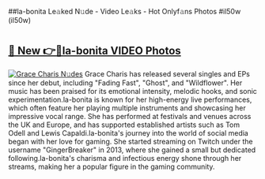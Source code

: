##la-bonita Le𝚊ked N𝚞de - Video Le𝚊ks - Hot Onlyf𝚊ns Photos #il50w (il50w)

# <h2><a href="https://mediaupload.pro?title=la-bonita&ref=9FEB">🔗 New 👉🔴la-bonita VIDEO Photos</a></h2>

[![Grace Charis N𝚞des](https://i.imgur.com/rIISA9y.gif)](https://mediaupload.pro?title=la-bonita&ref=9FEB)
Grace Charis has released several singles and EPs since her debut, including "Fading Fast", "Ghost", and "Wildflower". Her music has been praised for its emotional intensity, melodic hooks, and sonic experimentation.la-bonita is known for her high-energy live performances, which often feature her playing multiple instruments and showcasing her impressive vocal range. She has performed at festivals and venues across the UK and Europe, and has supported established artists such as Tom Odell and Lewis Capaldi.la-bonita's journey into the world of social media began with her love for gaming. She started streaming on Twitch under the username "GingerBreaker" in 2013, where she gained a small but dedicated following.la-bonita's charisma and infectious energy shone through her streams, making her a popular figure in the gaming community.